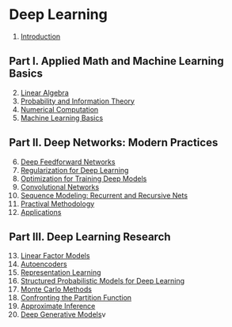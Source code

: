# Deep Learning  
1. [Introduction](1-Introduction.md)
## Part I. Applied Math and Machine Learning Basics
2. [Linear Algebra](2-Linear-Algebra.md)
3. [Probability and Information Theory](3-Probability-and-Information-Theory.md)
4. [Numerical Computation]()
5. [Machine Learning Basics]()
## Part II. Deep Networks: Modern Practices
6. [Deep Feedforward Networks]()
7. [Regularization for Deep Learning]()
8. [Optimization for Training Deep Models]()
9. [Convolutional Networks]()
10. [Sequence Modeling: Recurrent and Recursive Nets]()
11. [Practival Methodology]()
12. [Applications]()
## Part III. Deep Learning Research
13. [Linear Factor Models]()
14. [Autoencoders]()
15. [Representation Learning]()
16. [Structured Probabilistic Models for Deep Learning]()
17. [Monte Carlo Methods]()
18. [Confronting the Partition Function]()
19. [Approximate Inference]()
20. [Deep Generative Models]()v